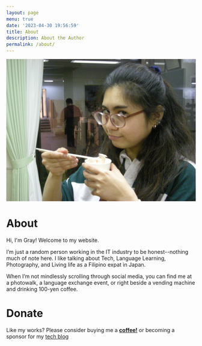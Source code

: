 ```yaml
---
layout: page
menu: true
date: '2023-04-30 19:56:59'
title: About
description: About the Author
permalink: /about/
---
```


[![Gray](/assets/img/uploads/profile.png)](https://grayinfilm.netlify.app/)

# About

Hi, I'm Gray! Welcome to my website.

I’m just a random person working in the IT industry to be honest--nothing much of note here. I like talking about Tech, Language Learning, Photography, and Living life as a Filipino expat in Japan.

When I’m not mindlessly scrolling through social media, you can find me at a photowalk, a language exchange event, or right beside a vending machine and drinking 100-yen coffee.


# Donate

Like my works? Please consider buying me a [**coffee!**](https://ko-fi.com/grayinfilm) or becoming a sponsor for my [tech blog](https://digracesion.hashnode.dev/sponsor)

